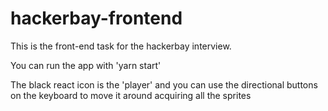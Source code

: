 # hackerbay-frontend
This is the front-end task for the hackerbay interview.

You can run the app with 'yarn start'

The black react icon is the 'player' and you can use the directional buttons on the keyboard to move it around
acquiring all the sprites
